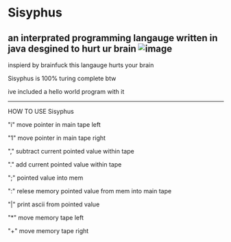 # Sisyphus
an interprated programming langauge written in java desgined to hurt ur brain
![image](https://github.com/ExpiredSoup/Syphilis/assets/151405907/e2f3d805-36e9-4e9e-b65b-00b85586550a)
---

inspierd by brainfuck this langauge hurts your brain 

Sisyphus is 100% turing complete btw

ive included a hello world program with it

---

HOW TO USE Sisyphus

"i" move pointer in main tape left

"1" move pointer in main tape right

"," subtract current pointed value within tape

"." add current pointed value within tape

";" pointed value into mem

":" relese memory pointed value from mem into main tape

"|" print ascii from pointed value 

"*" move memory tape left

"+" move memory tape right

